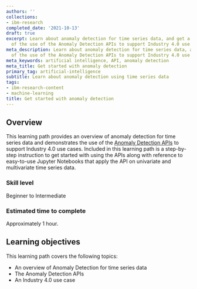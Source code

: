 ```yaml
---
authors: ''
collections:
- ibm-research
completed_date: '2021-10-13'
draft: true
excerpt: Learn about anomaly detection for time series data, and get a demonstration
  of the use of the Anomaly Detection APIs to support Industry 4.0 use cases.
meta_description: Learn about anomaly detection for time series data, and get a demonstration
  of the use of the Anomaly Detection APIs to support Industry 4.0 use cases.
meta_keywords: artificial intelligence, API, anomaly detection
meta_title: Get started with anomaly detection
primary_tag: artificial-intelligence
subtitle: Learn about anomaly detection using time series data
tags:
- ibm-research-content
- machine-learning
title: Get started with anomaly detection
---
```


## Overview

This learning path provides an overview of anomaly detection for time series data and demonstrates the use of the [Anomaly Detection APIs](https://developer.ibm.com/apis/catalog/ai4industry--anomaly-detection-product/api/API--ai4industry--anomaly-detection-api/#connection_check) to support Industry 4.0 use cases. Included in this learning path is a step-by-step instruction to get started with using the APIs along with reference to easy-to-use Jupyter Notebooks that apply the API on univariate and multivariate time series data.

### Skill level

Beginner to Intermediate

### Estimated time to complete

Approximately 1 hour.

## Learning objectives

This learning path covers the following topics:

*  An overview of Anomaly Detection for time series data
*  The Anomaly Detection APIs
*  An Industry 4.0 use case